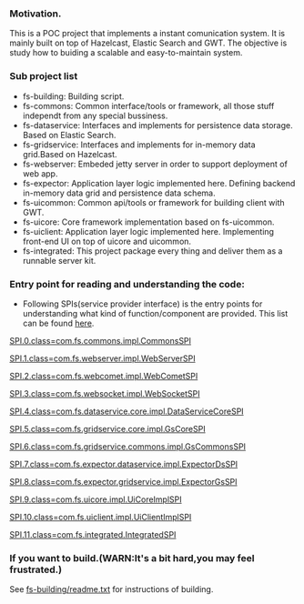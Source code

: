 ### Motivation.

This is a POC project that implements a instant comunication system. It is mainly built on top of Hazelcast, Elastic Search and GWT. The objective is study how to buiding a scalable and easy-to-maintain system.

### Sub project list
- fs-building:	Building script.
- fs-commons:		Common interface/tools or framework, all those stuff independt from any special bussiness.
- fs-dataservice:	Interfaces and implements for persistence data storage. Based on Elastic Search.
- fs-gridservice:	Interfaces and implements for in-memory data grid.Based on Hazelcast.
- fs-webserver:	Embeded jetty server in order to support deployment of web app.
- fs-expector:	Application layer logic implemented here. Defining backend in-memory data grid and persistence data schema.
- fs-uicommon:	Common api/tools or framework for building client with GWT.
- fs-uicore:		Core framework implementation based on fs-uicommon.
- fs-uiclient:	Application layer logic implemented here. Implementing front-end UI on top of uicore and uicommon.
- fs-integrated:	This project package every thing and deliver them as a runnable server kit.

### Entry point for reading and understanding the code:

* Following SPIs(service provider interface) is the entry points for understanding what kind of function/component are provided. This list can be found [here](fs-integrated/src/impl/dist/conf/fs-spim.properties).

[SPI.0.class=com.fs.commons.impl.CommonsSPI](fs-commons/src/impl/java/com/fs/commons/impl/CommonsSPI.java)

[SPI.1.class=com.fs.webserver.impl.WebServerSPI](fs-webserver/src/impl/java/com/fs/webserver/impl/WebServerSPI.java)

[SPI.2.class=com.fs.webcomet.impl.WebCometSPI](fs-webserver/src/impl/java/com/fs/webcomet/impl/WebCometSPI.java)

[SPI.3.class=com.fs.websocket.impl.WebSocketSPI](fs-webserver/src/impl/java/com/fs/websocket/impl/WebSocketSPI.java)

[SPI.4.class=com.fs.dataservice.core.impl.DataServiceCoreSPI](fs-dataservice/src/impl/java/com/fs/dataservice/core/impl/DataServiceCoreSPI.java)

[SPI.5.class=com.fs.gridservice.core.impl.GsCoreSPI](fs-gridservice/src/impl/java/com/fs/gridservice/core/impl/GsCoreSPI.java)

[SPI.6.class=com.fs.gridservice.commons.impl.GsCommonsSPI](fs-gridservice/src/impl/java/com/fs/gridservice/commons/impl/GsCommonsSPI.java)

[SPI.7.class=com.fs.expector.dataservice.impl.ExpectorDsSPI](fs-expector/src/impl/java/com/fs/expector/dataservice/impl/ExpectorDsSPI.java)

[SPI.8.class=com.fs.expector.gridservice.impl.ExpectorGsSPI](fs-expector/src/impl/java/com/fs/expector/gridservice/impl/ExpectorGsSPI.java)

[SPI.9.class=com.fs.uicore.impl.UiCoreImplSPI](fs-uicore/src/impl/java/com/fs/uicore/impl/UiCoreImplSPI.java)

[SPI.10.class=com.fs.uiclient.impl.UiClientImplSPI](fs-uiclient/src/impl/java/com/fs/uiclient/impl/UiClientImplSPI.java)

[SPI.11.class=com.fs.integrated.IntegratedSPI](fs-integrated/src/impl/java/com/fs/integrated/IntegratedSPI.java)

### If you want to build.(WARN:It's a bit hard,you may feel frustrated.)

See [fs-building/readme.txt](fs-building/readme.txt) for instructions of building.


